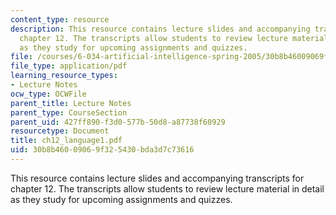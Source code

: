 ```yaml
---
content_type: resource
description: This resource contains lecture slides and accompanying transcripts for
  chapter 12. The transcripts allow students to review lecture material in detail
  as they study for upcoming assignments and quizzes.
file: /courses/6-034-artificial-intelligence-spring-2005/30b8b46009069f325430bda3d7c73616_ch12_language1.pdf
file_type: application/pdf
learning_resource_types:
- Lecture Notes
ocw_type: OCWFile
parent_title: Lecture Notes
parent_type: CourseSection
parent_uid: 427ff890-f3d0-577b-50d8-a87738f60929
resourcetype: Document
title: ch12_language1.pdf
uid: 30b8b460-0906-9f32-5430-bda3d7c73616
---
```

This resource contains lecture slides and accompanying transcripts for chapter 12. The transcripts allow students to review lecture material in detail as they study for upcoming assignments and quizzes.

